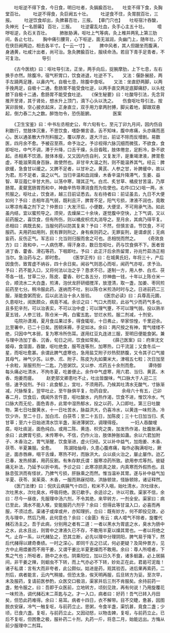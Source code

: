 <!-- { "loadSidebar": true } -->
　　吐呕逆不得下食，今日食，明日吐者，灸膈腧百壮。　　吐变不得下食，灸胸堂百壮。
　　吐逆不得食，灸巨阙五十壮。
　　吐逆食不住，灸胃脘百壮，三报。
　　吐逆饮食却出，灸脾募百壮，三报。 【章门穴也】　　吐呕宿汁吞酸，灸神光 【一名胆募】 百壮，三报。　　吐逆霍乱吐血，灸手心主五十壮。
　　噫哕呕逆，灸石关百壮。
　　肺胀胁满，呕吐上气等病，灸上椎并两乳上第三肋间，各止七壮。　　胸中痛引腰背，心下呕逆，面无滋润，灸幽门上，随年壮。穴在侠巨阙两边，相去各半寸。【一云一寸】 。　　脾中风者，其人但踞坐而腹满，身通黄，吐咸汁出者，尚可治。急灸脾腧百壮，服续命汤。若目下青手足青者，不可复治。
　　　　导引

　　《古今医统》曰：呕吐导引法，正坐，两手向后，捉腕摩肋，上下七息，左右换手亦然。除腹冷，宿气积胃口，饮食进退，吐逆不下。　　又法：偃卧展胫，两手左蹺两足踵，以鼻内气，自极七息，除腹中食呕。　　又法：坐直舒两脚，以两手挽两足，自极十二通，愈肠胃不能受食吐逆，以两手直交两足底脚痛舒，以头枕膝下自极十二通，愈肠胃不能受食吐逆。　　《保生秘要》曰：吐酸导引法，先念背推开至肾，其于肾处，想水升上顶门，滴下心头以洗之。　　伤食呕吐导引法，按寅卯辰候，空心披衣起床，正身直立，双手用力拿两肘膊，脚尖着地，脚跟双悬起，倒力舂二九之数。醉饱勿令，恐伤脏腑。
　　　　医案

　　《卫生宝鉴》曰：中书左丞相史公，年六旬有七，至元丁卯九月间，因内伤自利数行，觉肢体沉重，不思饮食，嗜卧懒言语，舌不知味，腹中疼痛，头亦痛而恶心。医以通圣散大作剂料服之，覆以厚衣，遂大汗出，前证不除而反增剧。易数医，四月余不愈。予被召至燕，命予治之。予诊视得六脉沉细而微弦，不欲食，食即呕吐，中气不调，滞于升降，口舌干燥，头目昏眩，肢体倦怠，足胻冷，卧不欲起。丞相素不饮酒，肢体本瘦，又又因内伤自利，又复发汗，是重竭津液，脾胃愈虚，不能滋荣周身百脉，故使然也。非甘辛大温之剂，则不能温养其气。经云：脾欲缓，急食甘以缓之。又脾不足者，以甘补之。黄芪、人参之甘，补脾缓中，故以为君。形不足者，温之以气。当归辛温和血润燥，木香辛温升降滞气，生姜、益智、草豆蔻仁辛甘大热，以荡中寒，理其正气。白朮、炙甘草、橘皮甘苦温，乃厚肠胃。麦糵宽肠胃而和中，神曲辛热导滞消食而为佐使也。右件(口父)咀一两，水煎服之。呕吐止，饮食进，越三日前证悉去。左右待者曰：前证虽去，九日不大便如何？予曰：丞相年高气弱，既利且汗，脾胃不足，阳气亏损，津液不润也，竟敢以寒凉有毒之剂下之？仲景曰：大发汗后，小便数，大便坚，不可用承气汤。如此虽内结，宜以蜜煎导之。须臾，去燥屎二十余块，遂觉腹中空快，上下气调，又以前药服之，喜饮食，但有所伤，则以橘皮枳朮丸消导之。至月余，其病乃得平复。丞相曰：病既去矣，当服何药以防其复来？予曰：不然，但慎言语，节饮食，不可服药。夫用药如用刑，民有罪则刑之，身有疾则药之。无罪妄刑，是谓虐民；无病妄药，反伤正气。军志曰：允当则归服而舍之可也。丞相悦而然之。
　　《奇效良方》曰：政和中，一人病伤寒，得汗身凉，数日忽呕吐，药与饮食俱不下。医者皆进丁香、藿香、滑石等药，下咽即吐。予曰：此正汗后余热留胃，孙兆竹茹汤正相当尔。急治药与之，即时愈。
　　《医学正传》曰：在城黄氏妇，年将三十，产后因食伤，致胃虚不纳谷，四十余日矣。闻谷气则恶心而呕，闻药气亦呕，求予治。予曰：药不能入口，又将何法以治之乎？恳求不已，遂制一方，用人参、白朮、茯苓各一钱，甘草二分，陈皮、藿香、砂仁各五分，炒神曲一钱，十年以上陈仓米一合，顺流水二大白盏，煎沸，泡伏龙肝研细搅浑，放澄清，取一盏，加姜、枣同煎前药至七分。稍冷服此药，遂纳而不吐，别以陈仓米煎汤时时与之。日进前药二三服，渐能食粥而安。后以此法治十余人皆验。
　　《医宗必读》曰：兵尊高元圃，久患呕吐，阅医颇众，病竟不减。余诊之曰：气口大而软，此谷气少而药气多也。且多犯辛剂，可以治表实，不可以治中虚；可以理气壅，不可以理气弱。投以熟半夏五钱，人参三钱，陈仓米一两，白蜜五匙，甘烂水煎。服二剂减，十剂安。
　　屯院孙潇湘，夏月食瓜果过多，得食辄呕，十日弗止，举家惊惶，千里迎余。比至署中，已二十日矣。困顿床褥，手足如冰。余曰：两尺按之有神，胃气缕缕不绝，只因中气本弱，复为寒冷所伤耳。遂用红豆丸连进三服，至明日便能食粥。兼与理中汤加丁香、沉香，旬日之间，饮食如常矣。
　　《薛己医案》曰：府庠沈文姬母，食湿面，吞酸，呕吐绝食，服芩连等剂，加寒热，口干流涎；又食冬瓜一星，而呕吐愈甚。余谓此脾气虚寒也，急用盐艾附子炒热熨脐腹，又令其子口气接其母气，神气少苏。以参、朮、附子、陈皮为丸如粟米大，津咽五七粒；次日加至十余粒，渐服煎剂一二匙，乃思粥饮。又以参、朮药五十余剂而愈。
　　谭侍御每头痛必吐清水，不拘冬夏，吃姜便止。余作中气虚寒，用六君、当归、黄芪、木香、炮姜而瘥。
　　赵吏部文卿患吐不止，吐出皆酸味，气口脉大于人迎二三倍，速予投剂。予曰：此食郁上，宜吐，不须用药。乃候其吐清水无酸气，寸脉渐减，尺脉惭复。翌早吐止，至午脉俱平复，勿药自安。
　　余母六十有五，己卯春二月，饮食后，偶闻外言忤意，呕吐酸水，内热作渴，饮食不进，惟饮冷水，气口脉大而无伦，面色青赤，此胃中湿热郁水，投之以药，入口即吐。第三日吐酸物，第七日吐酸黄水，十一日吐苦水，脉益洪大，仍喜冷水，以黄连一味煎汤，冷饮少许。至二十日，加白朮、白茯苓；至二十五日，加陈皮；三十七日加当归、炙甘草；至六十日始进清水饮半盏，渐进薄粥饮，调理得痊。
　　一妇人吞酸嗳腐，呕吐痰涎，面色纯白。或用二陈、黄连、枳壳之类，加发热作渴，肚腹胀满。余曰：此脾胃亏损，末传寒中。不信，仍作火治，肢体肿胀如蛊。余以六君加附子、木香治之，胃气渐醒，饮食渐进，虚火归经。又以补中益气，加炮姜、木香、茯苓、半夏兼服。全愈。
　　陈湖陆伷母，久患心腹疼痛，每作必胸满呕吐，厥逆，面赤唇麻，咽干舌燥，寒热不时，而脉洪大。众以痰火治之，屡止屡作。迨乙巳春，发热频甚，用药反剧。有朱存默氏谓：服寒凉药所致。欲用参朮等剂。彼疑痛无补法，乃延予以折中焉。予诊之曰：此寒凉损真之故，内真寒而外假热也。且脉息弦洪而有怪状，乃脾气亏损，肝脉乘之而然。惟当温补其胃。遂与补中益气加半夏、茯苓、吴茱萸、木香，一服而熟寐彻晓，洪脉顿敛，怪脉顿除，诸证释然。
　　《医门法律》曰：倪庆云病膈气十四日，粒米不入咽，始吐清水，次吐绿水，次吐黑水，次吐臭水，呼吸将绝。医已歇手。余适诊之，许以可救。渠家不信，余曰：尽今一昼夜，先服理中汤六剂，不令其绝，来早转方，一剂全安。渠家曰：病已至此，滴水不能入喉，安能服药六剂乎？余曰：但得此等甘温入口，必喜而再服，不须过虑。渠诸子或庠或弁，亦知理折。佥曰：既有妙方，何不即投见效，必先与理中，然后乃用，此何意也？余曰：《金匮》有云：病人噫气不除者，旋覆代赭石汤主之。吾于此病，分别用之者有二道：一者以黑水为胃底之水，臭水为肠中之水，此水且出，则胃中之津液久已不存，不敢用半夏以燥其胃也。一者以将绝之气，止存一系，以代赭坠之，恐其立断，必先以理中分理阴阳，脾气易于降下，然后代赭得以建奇奏绩。一时之深心，即同千古之已试，何必更疑？及简仲景方，见方中止用煨姜而不用干姜，又谓干姜比半夏更燥而不敢用。余曰：尊人所噫者，下焦之气也；所呕者，肠中之水也。阴乘阳位，加以日久不食，诸多蛔蛊，必上居膈间，非干姜之辣，则蛔虫不下转，而上气亦必不下转，妙处正在此，君曷可泥哉！诸子私谓：言有大而非夸者，此公颇似。姑进是药，观其验否。进后果再索药，二剂后，病者能言，云内气稍接。但恐太急，俟天明再服，后旦转方为妥。至次早，未及服药，复请前医参酌，众医交口极沮，渠家并后三剂不肯服矣。余持前药一盏，勉令服之，曰：吾即于众医前，立地转方，顷刻见效，再有何说！乃用旋覆花一味煎汤，调代赭石末二茶匙与之。才一入口，病者曰：好药！吾气已转入丹田矣，但恐此药难得。余曰：易耳。病者十四日，衣不解带。目不交睫，惫甚，因图脱衣安寐，冷气一触复呕，与前药立止。思粥，令食半盏，渠饥甚，竟食二盏；少顷，已食六盏。复呕，与前药立止。又因动怒，以物击婢，复呕，与前药立止。已后不复呕，但困惫之极，服补药二十剂，丸药一斤，将息二月，始能远出。方悔从前少服理中二剂耳。
